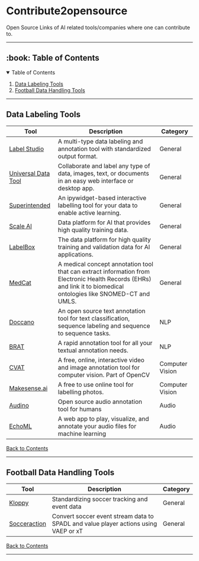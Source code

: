 # Contribute2opensource
Open Source Links of AI related tools/companies where one can contribute to.

---

<!-- TABLE OF CONTENTS -->
<h2 id="table-of-contents"> :book: Table of Contents</h2>

<details open="open">
  <summary>Table of Contents</summary>
  <ol>
    <li><a href="#data-labeling">Data Labeling Tools</a></li>
    <li><a href="#football">Football Data Handling Tools</a></li>
  </ol>
</details>


---
<h2 id="data-labeling">Data Labeling Tools</h2>

Tool | Description | Category
--- | --- | ---
[Label Studio](https://github.com/heartexlabs/label-studio) | A multi-type data labeling and annotation tool with standardized output format. | General
[Universal Data Tool](https://github.com/UniversalDataTool/universal-data-tool) | Collaborate and label any type of data, images, text, or documents in an easy web interface or desktop app. | General
[Superintended](https://github.com/janfreyberg/superintendent) | An ipywidget-based interactive labelling tool for your data to enable active learning. | General
[Scale AI](https://github.com/scaleapi/scaleapi-python-client) | Data platform for AI that provides high quality training data. | General
[LabelBox](https://github.com/Labelbox/labelbox-python) | The data platform for high quality training and validation data for AI applications. | General
[MedCat](https://github.com/CogStack/MedCAT) | A medical concept annotation tool that can extract information from Electronic Health Records (EHRs) and link it to biomedical ontologies like SNOMED-CT and UMLS. | General
[Doccano](https://github.com/doccano/doccano) | An open source text annotation tool for text classification, sequence labeling and sequence to sequence tasks. | NLP
[BRAT](https://github.com/nlplab/brat) | A rapid annotation tool for all your textual annotation needs. | NLP
[CVAT](https://github.com/opencv/cvat) | A free, online, interactive video and image annotation tool for computer vision. Part of OpenCV | Computer Vision
[Makesense.ai](https://github.com/SkalskiP/make-sense) | A free to use online tool for labelling photos. | Computer Vision
[Audino](https://github.com/midas-research/audino) | Open source audio annotation tool for humans | Audio
[EchoML](https://github.com/ritazh/EchoML) | A web app to play, visualize, and annotate your audio files for machine learning | Audio

<p><a href="#table-of-contents">Back to Contents</a></p>

---
<h2 id="football">Football Data Handling Tools</h2> 

Tool | Description | Category
--- | --- | ---
[Kloppy](https://github.com/rishicarter/kloppy) | Standardizing soccer tracking and event data | General 
[Socceraction](https://github.com/ML-KULeuven/socceraction) | Convert soccer event stream data to SPADL and value player actions using VAEP or xT | General

<p><a href="#table-of-contents">Back to Contents</a></p>

---

